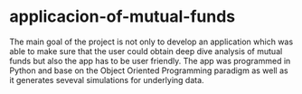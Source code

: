 # applicacion-of-mutual-funds
The main goal of the project is not only to develop an application which was able to make sure that the user could obtain deep dive analysis of mutual funds but also the app has to be user friendly. 
The app was programmed in Python and base on the Object Oriented Programming paradigm as well as it generates seveval simulations for underlying data.
